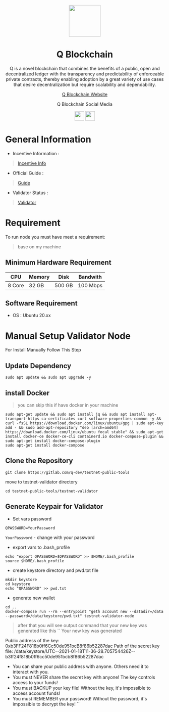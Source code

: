 <p align="center">
    <img height="100" height="auto" src="https://user-images.githubusercontent.com/56349947/206959347-39000801-f2e7-464e-9d60-2a9e25df1306.png">
</p>
<h1 align='center'>Q Blockchain</h1>
<p align='center'>Q is a novel blockchain that combines the benefits of a public, open and decentralized ledger with the transparency and predictability of enforceable private contracts, thereby enabling adoption by a great variety of use cases that desire decentralization but require scalability and dependability.</p>
<p align='center'>
    <a href="https://q.org">Q Blockchain Website</a>
</p>
<p align="center">Q Blockchain Social Media</p>
<div align="center">
    <a href="https://discord.gg/YTgkvJvZGD" target="_blank"><img src="https://user-images.githubusercontent.com/50621007/176236430-53b0f4de-41ff-41f7-92a1-4233890a90c8.png" width="30"></a>
    <a href="https://twitter.com/QBlockchain" target="_blank"><img src="https://user-images.githubusercontent.com/56349947/205331052-6d4d4216-3529-490c-a1b9-8c3618aac8e2.png" width="30"></a>
</div>

# General Information

- Incentive Information :
>[Incentive Info](https://medium.com/q-blockchain/q-blockchain-validator-onboarding-program-part-1-validator-incentivized-testnet-567ef6e4002e)

- Official Guide :
>[Guide](https://docs.qtestnet.org/)

- Validator Status :
>[Validator](https://stats.qtestnet.org/)

# Requirement
To run node you must have meet a requirement:
> base on my machine
## Minimum Hardware Requirement
|   CPU  | Memory  |  Disk  | Bandwith |
|--------|---------|--------|----------|
| 8 Core |  32 GB  | 500 GB | 100 Mbps |
## Software Requirement
- OS    : Ubuntu 20.xx

# Manual Setup Validator Node
For Install Manually Follow This Step

## Update Dependency
```
sudo apt update && sudo apt upgrade -y
```
## install Docker
>you can skip this if have docker in your machine
```
sudo apt-get update && sudo apt install jq && sudo apt install apt-transport-https ca-certificates curl software-properties-common -y && curl -fsSL https://download.docker.com/linux/ubuntu/gpg | sudo apt-key add - && sudo add-apt-repository "deb [arch=amd64] https://download.docker.com/linux/ubuntu focal stable" && sudo apt-get install docker-ce docker-ce-cli containerd.io docker-compose-plugin && sudo apt-get install docker-compose-plugin
sudo apt-get install docker-compose
```
## Clone the Repository
```
git clone https://gitlab.com/q-dev/testnet-public-tools
```
move to testnet-validator directory
```
cd testnet-public-tools/testnet-validator
```
## Generate Keypair for Validator
- Set vars password
```
QPASSWORD=YourPassword
```
`YourPassword` - change with your password
- export vars to .bash_profile
```
echo "export QPASSWORD=$QPASSWORD" >> $HOME/.bash_profile
source $HOME/.bash_profile
```
- create keystore directory and pwd.txt file
```
mkdir keystore
cd keystore
echo "QPASSWORD" >> pwd.txt
```
- generate new wallet
```
cd ..
docker-compose run --rm --entrypoint "geth account new --datadir=/data --password=/data/keystore/pwd.txt" testnet-validator-node
```
>after that you will see output command that your new key was generated like this
``
Your new key was generated

Public address of the key:   0xb3FF24F818b0ff6Cc50de951bcB8f86b52287dac
Path of the secret key file: /data/keystore/UTC--2021-01-18T11-36-28.705754426Z--b3ff24f818b0ff6cc50de951bcb8f86b52287dac

- You can share your public address with anyone. Others need it to interact with you.
- You must NEVER share the secret key with anyone! The key controls access to your funds!
- You must BACKUP your key file! Without the key, it's impossible to access account funds!
- You must REMEMBER your password! Without the password, it's impossible to decrypt the key!
``